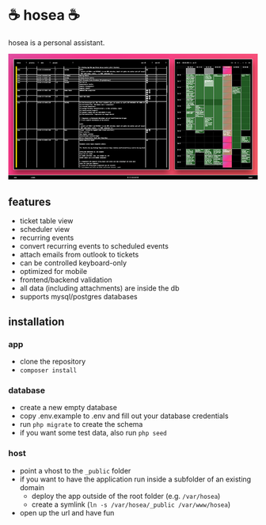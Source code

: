 # ☕ hosea ☕

hosea is a personal assistant.

![](https://github.com/vielhuber/hosea/raw/master/screenshot.png)

## features

-   ticket table view
-   scheduler view
-   recurring events
-   convert recurring events to scheduled events
-   attach emails from outlook to tickets
-   can be controlled keyboard-only
-   optimized for mobile
-   frontend/backend validation
-   all data (including attachments) are inside the db
-   supports mysql/postgres databases

## installation

### app
-   clone the repository
-   ```composer install```

### database
-   create a new empty database
-   copy .env.example to .env and fill out your database credentials
-   run `php migrate` to create the schema
-   if you want some test data, also run `php seed`

### host
-   point a vhost to the `_public` folder
-   if you want to have the application run inside a subfolder of an existing domain
    -   deploy the app outside of the root folder (e.g. `/var/hosea`)
    -   create a symlink (`ln -s /var/hosea/_public /var/www/hosea`)
-   open up the url and have fun